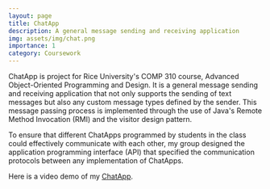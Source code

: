 ```yaml
---
layout: page
title: ChatApp
description: A general message sending and receiving application
img: assets/img/chat.png
importance: 1
category: Coursework
---
```

ChatApp is project for Rice University's COMP 310 course, Advanced Object-Oriented Programming and Design. It is a general message sending and receiving application that not only supports the sending of text messages but also any custom message types defined by the sender. This message passing process is
implemented through the use of Java's Remote Method Invocation (RMI) and the visitor design pattern.

To ensure that different ChatApps programmed by students in the class could
effectively communicate with each other, my group designed the application programming interface (API) that specified the communication protocols between any implementation of ChatApps.

Here is a video demo of my <a href="https://www.youtube.com/watch?v=x1PFeNmZKIs">ChatApp</a>.
